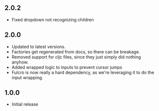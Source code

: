 2.0.2
-----
- Fixed dropdown not recognizing children

2.0.0
-----
- Updated to latest versions.
- Factories get regenerated from docs, so there can be breakage.
- Removed support for cljc files, since they just simply did nothing anyhow.
- Added wrapped logic to inputs to prevent cursor jumps
- Fulcro is now really a hard dependency, as we're leveraging it to do the input wrapping.

1.0.0
-----
- Initial release